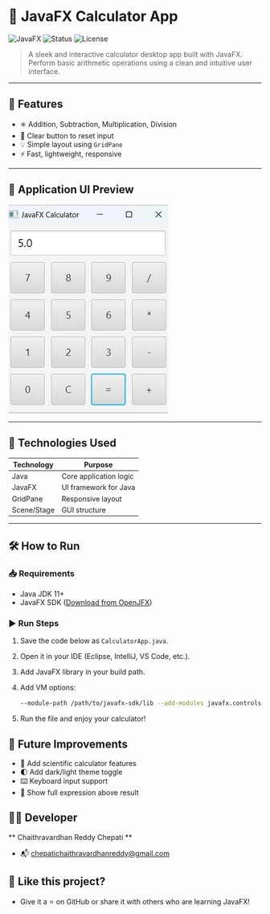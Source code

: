 # 🔢 JavaFX Calculator App

![JavaFX](https://img.shields.io/badge/JavaFX-UI-blue) ![Status](https://img.shields.io/badge/Project-Complete-brightgreen) ![License](https://img.shields.io/badge/License-MIT-lightgrey)

> A sleek and interactive calculator desktop app built with JavaFX.
> Perform basic arithmetic operations using a clean and intuitive user interface.

---

## 🚀 Features

- ✳️ Addition, Subtraction, Multiplication, Division
- 🧹 Clear button to reset input
- 💡 Simple layout using `GridPane`
- ⚡ Fast, lightweight, responsive

---

## 📸 Application UI Preview


![Calculator Screenshot](./Screenshot.jpg)

---

## 🎯 Technologies Used

| Technology | Purpose                 |
|------------|-------------------------|
| Java       | Core application logic  |
| JavaFX     | UI framework for Java   |
| GridPane   | Responsive layout       |
| Scene/Stage| GUI structure           |

---

## 🛠️ How to Run

### 📥 Requirements

- Java JDK 11+
- JavaFX SDK ([Download from OpenJFX](https://openjfx.io))

### ▶️ Run Steps

1. Save the code below as `CalculatorApp.java`.
2. Open it in your IDE (Eclipse, IntelliJ, VS Code, etc.).
3. Add JavaFX library in your build path.
4. Add VM options:

   ```bash
   --module-path /path/to/javafx-sdk/lib --add-modules javafx.controls
5. Run the file and enjoy your calculator!
   
## 📌 Future Improvements
 - 🧮 Add scientific calculator features
 - 🌓 Add dark/light theme toggle
 - ⌨️ Keyboard input support
 - 🔢 Show full expression above result

## 👨‍💻 Developer
** Chaithravardhan Reddy Chepati **
 - 📬 chepatichaithravardhanreddy@gmail.com

## 🌟 Like this project?
- Give it a ⭐ on GitHub or share it with others who are learning JavaFX!
